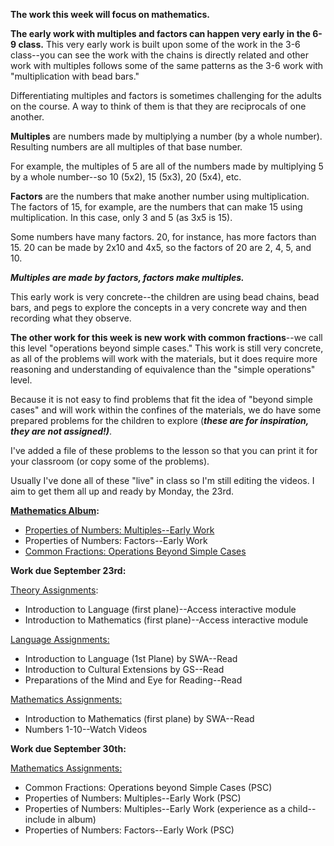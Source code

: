 
**The work this week will focus on mathematics.** 

**The early work with multiples and factors can happen very early in the 6-9 class.** This very early work is built upon some of the work in the 3-6 class--you can see the work with the chains is directly related and other work with multiples follows some of the same patterns as the 3-6 work with "multiplication with bead bars." 

Differentiating multiples and factors is sometimes challenging for the adults on the course. A way to think of them is that they are reciprocals of one another. 

**Multiples** are numbers made by multiplying a number (by a whole number). Resulting numbers are all multiples of that base number.

For example, the multiples of 5 are all of the numbers made by multiplying 5 by a whole number--so 10 (5x2), 15 (5x3), 20 (5x4), etc.

**Factors** are the numbers that make another number using multiplication. The factors of 15, for example, are the numbers that can make 15 using multiplication. In this case, only 3 and 5 (as 3x5 is 15). 

Some numbers have many factors. 20, for instance, has more factors than 15. 20 can be made by 2x10 and 4x5, so the factors of 20 are 2, 4, 5, and 10. 

_**Multiples are made by factors, factors make multiples.**_ 

This early work is very concrete--the children are using bead chains, bead bars, and pegs to explore the concepts in a very concrete way and then recording what they observe.

**The other work for this week is new work with common fractions**--we call this level "operations beyond simple cases." This work is still very concrete, as all of the problems will work with the materials, but it does require more reasoning and understanding of equivalence than the "simple operations" level. 

Because it is not easy to find problems that fit the idea of "beyond simple cases" and will work within the confines of the materials, we do have some prepared problems for the children to explore (_**these are for inspiration, they are not assigned!)**_. 

I've added a file of these problems to the lesson so that you can print it for your classroom (or copy some of the problems). 

Usually I've done all of these "live" in class so I'm still editing the videos. I aim to get them all up and ready by Monday, the 23rd.

**[Mathematics Album](https://montessorinorthwest.populiweb.com/router/courseofferings/10738324/lessons/index):**

- [Properties of Numbers: Multiples--Early Work](https://montessorinorthwest.populiweb.com/router/courseofferings/10738324/lessons/12680249/show)
- Properties of Numbers: Factors--Early Work
- [Common Fractions: Operations Beyond Simple Cases](https://montessorinorthwest.populiweb.com/router/courseofferings/10738324/lessons/12680252/pages/13278418/show)

**Work due September 23rd:**

[Theory Assignments](https://montessorinorthwest.populiweb.com/router/courseofferings/10738327/assignments/index):

- Introduction to Language (first plane)--Access interactive module
- Introduction to Mathematics (first plane)--Access interactive module

[Language Assignments:](https://montessorinorthwest.populiweb.com/router/courseofferings/10738323/assignments/index)

- Introduction to Language (1st Plane) by SWA--Read
- Introduction to Cultural Extensions by GS--Read
- Preparations of the Mind and Eye for Reading--Read

[Mathematics Assignments:](https://montessorinorthwest.populiweb.com/router/courseofferings/10738324/assignments/index)

- Introduction to Mathematics (first plane) by SWA--Read
- Numbers 1-10--Watch Videos

**Work due September 30th:**

[Mathematics Assignments:](https://montessorinorthwest.populiweb.com/router/courseofferings/10738324/assignments/index)

- Common Fractions: Operations beyond Simple Cases (PSC)
- Properties of Numbers: Multiples--Early Work (PSC)
- Properties of Numbers: Multiples--Early Work (experience as a child--include in album)
- Properties of Numbers: Factors--Early Work (PSC)